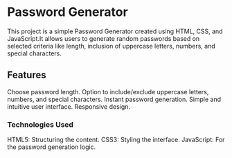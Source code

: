 # Password Generator
This project is a simple Password Generator created using HTML, CSS, and JavaScript.It allows users to generate random passwords based on selected criteria like length, inclusion of uppercase letters, numbers, and special characters.

## Features
Choose password length.
Option to include/exclude uppercase letters, numbers, and special characters.
Instant password generation.
Simple and intuitive user interface.
Responsive design.
### Technologies Used
HTML5: Structuring the content.
CSS3: Styling the interface.
JavaScript: For the password generation logic.

